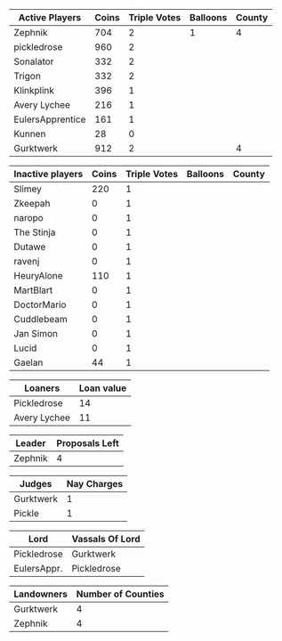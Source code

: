 | Active Players  | Coins | Triple Votes | Balloons | County |
|-----------------|-------|--------------|----------|--------|
| Zephnik         |  704  |2             |1         |  4     |
| pickledrose     |  960  |2             |          |        |
| Sonalator       | 332   |2             |          |        |
| Trigon          |332    |2             |          |        |
| Klinkplink      |396    | 1            |          |        |
| Avery Lychee    |   216 |   1          |          |        |
| EulersApprentice|161    |    1         |          |        |
| Kunnen          |   28  |     0        |          |        |
|  Gurktwerk      | 912   |2             |          |4       |

|Inactive players| Coins | Triple Votes | Balloons | County |
|----------------|-------|--------------|----------|--------|
| Slimey         | 220   |1             |          |        |
| Zkeepah        |   0   |  1           |          |        |
| naropo         |  0    | 1            |          |        |
| The Stinja     | 0     |   1          |          |        |
| Dutawe         |  0    |    1         |          |        |
| ravenj         |   0   |     1        |          |        |
| HeuryAlone     | 110   | 1            |          |        |
| MartBlart      |  0    |1             |          |        |
| DoctorMario    |    0  | 1            |          |        |
| Cuddlebeam     | 0     |  1           |          |        |
| Jan Simon      | 0     |   1          |          |        |
| Lucid          | 0     |    1         |          |        |
|Gaelan          |   44  |     1        |          |        |

|Loaners     |Loan value |
|------------|-----------|
|Pickledrose |    14     |
|Avery Lychee|    11     |

|Leader      |Proposals Left|
|------------|--------------|
|Zephnik     |4             |

|Judges     |Nay Charges|
|-----------|-----------|
|Gurktwerk  |1          |
|Pickle     |1          |

|Lord       | Vassals Of Lord|
|-----------|----------------|
|Pickledrose|Gurktwerk       |
|EulersAppr.|Pickledrose     |

|Landowners | Number of Counties |
|-----------|--------------------|
|Gurktwerk  |4                   |
|Zephnik    |4                   |
